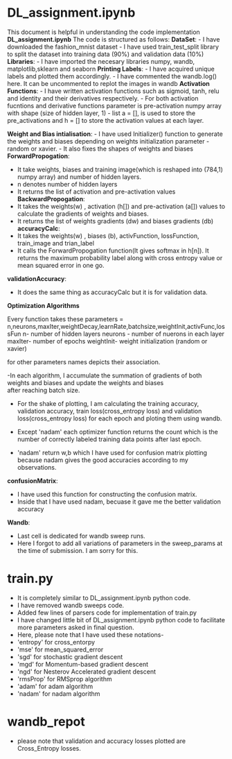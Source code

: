 

# DL_assignment.ipynb

This document is helpful in understanding the code implementation **DL_assignment.ipynb**
The code is structured as follows:
**DataSet**:
    - I have downloaded the fashion_mnist dataset
    - I have used train_test_split library to split the dataset into training data (90%) and 
      validation data (10%)
 **Libraries**:
    - I have imported the necesary libraries numpy, wandb, matplotlib,sklearn and seaborn
**Printing Labels**:
    - I have acquired unique labels and plotted them accordingly.
    - I have commented the wandb.log() here. It can be uncommented to replot the images 
      in wandb
**Activation Functions**:
    - I have written activation functions such as sigmoid, tanh, relu and identity and 
      their derivatives respectively.
    - For both activation fucntions and derivative functions parameter is pre-activation 
      numpy array with shape (size of hidden layer, 1) 
    - list a = [], is used to store the pre_activations and h = [] to store the
     activation values at each layer.
     
 **Weight and Bias intialisation**:
    - I have used Initializer() function to generate the weights and biases depending on 
      weights initialization parameter - random or xavier.
    - It also fixes the shapes of weights and biases
 **ForwardPropogation**:
   - It take weights, biases and training image(which is reshaped into (784,1) numpy array) and number of hidden layers.
   - n denotes number of hidden layers
   - It returns the list of activation and pre-activation values 
 **BackwardPropogation**:
   - It takes the weights(w) , activation (h[]) and pre-activation (a[]) values to calculate the gradients of weights and biases.
  - It returns the list of weights gradients (dw) and biases gradients (db)
**accuracyCalc**:
  - It takes the weights(w) , biases (b), activFunction, lossFunction, train_image and trian_label
  - It calls the ForwardPropogation function(It gives softmax in h[n]). It returns the maximum probability label along with cross entropy value or mean squared error in one go.
    
**validationAccuracy**:

- It does the same thing as accuracyCalc but it is for validation data.

**Optimization Algorithms**

  Every function takes these parameters = n,neurons,maxIter,weightDecay,learnRate,batchsize,weightInit,activFunc,lossFun
  n- number of hidden layers
  neurons - number of nuerons in each layer
  maxIter- number of epochs
  weightInit- weight initialization (random or xavier)
  
  for other parameters names depicts their association.
  
  -In each algorithm, I accumulate the summation of gradients of both weights and biases and update the weights and biases  
  after reaching batch size.
  
  - For the shake of plotting, I am calculating the training accuracy, validation accuracy, train loss(cross_entropy loss) and validation loss(cross_entropy loss) for each epoch and ploting them using wandb.
    
- Except 'nadam' each optimizer function returns the count which is the number of correctly labeled training data points after last epoch.
  
- 'nadam' return w,b which I have used for confusion matrix plotting because nadam gives the good accuracies according to my observations.
  
**confusionMatrix**:
 - I have used this function for constructing the confusion matrix.
 - Inside that I have used nadam, becuase it gave me the better validation accuracy

**Wandb**:
- Last cell is dedicated for wandb sweep runs.
- Here I forgot to add all variations of parameters in the sweep_params at the time of submission. I am sorry for this.

 # train.py
 - It is completely similar to DL_assignment.ipynb python code.
 - I have removed wandb sweeps code.
 - Added few lines of parsers code for implementation of train.py
 - I have changed little bit of DL_assignment.ipynb python code to facilitate more parameters asked in final 
   question.
 - Here, please note that I have used these notations-
 - 'entropy' for cross_entorpy
 - 'mse' for mean_squared_error
 - 'sgd' for stochastic gradient descent
 - 'mgd' for Momentum-based gradient descent
 - 'ngd' for Nesterov Accelerated gradient descent
 - 'rmsProp' for RMSprop algorithm
 - 'adam' for adam algorithm
 - 'nadam' for nadam algorithm
# wandb_repot
 - please note that validation and accuracy losses plotted are Cross_Entropy losses.


